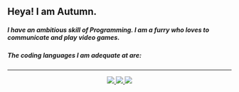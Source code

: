 ## Heya! I am Autumn.

##### I have an ambitious skill of Programming. I am a furry who loves to communicate and play video games.
##### The coding languages I am adequate at are:

---

<div id='badges' align='center'>
  <a href="https://youtube.com/">
    <img src='https://img.shields.io/badge/YouTube-red?logo=youtube&logoColor=white'>
  </a>
  <a href="https://github.com/AutummnOfficial/">
    <img src='https://img.shields.io/badge/GitHub-black?logo=GitHub&logoColor=white'>
  </a>
  <a href="https://roblox.com/users/1986453117/profile">
    <img src='https://img.shields.io/badge/Roblox-darkred?logo=Roblox&logoColor=white'>
  </a>
</div>
